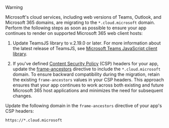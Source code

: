 > [!WARNING]
> Microsoft's cloud services, including web versions of Teams, Outlook, and Microsoft 365 domains, are migrating to the `*.cloud.microsoft` domain. Perform the following steps as soon as possible to ensure your app continues to render on supported Microsoft 365 web client hosts:
>
> 1. Update TeamsJS library to v.2.19.0 or later. For more information about the latest release of TeamsJS, see [Microsoft Teams JavaScript client library](https://www.npmjs.com/package/@microsoft/teams-js).
>
> 2. If you've defined [Content Security Policy](https://developer.mozilla.org/en-US/docs/Web/HTTP/CSP) (CSP) headers for your app, update the [frame-ancestors](https://developer.mozilla.org/en-US/docs/Web/HTTP/Headers/Content-Security-Policy/frame-ancestors) directive to include the `*.cloud.microsoft` domain. To ensure backward compatibility during the migration, retain the existing `frame-ancestors` values in your CSP headers. This approach ensures that your app continues to work across both existing and future Microsoft 365 host applications and minimizes the need for subsequent changes.
>
> Update the following domain in the `frame-ancestors` directive of your app's CSP headers:
>
> ```http
> https://*.cloud.microsoft
> ```
